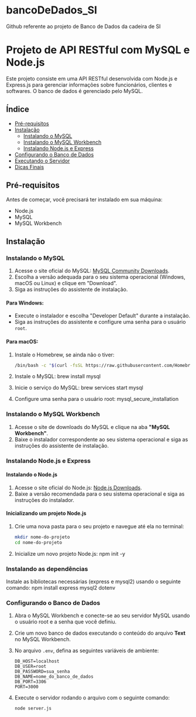 # bancoDeDados_SI
Github referente ao projeto de Banco de Dados da cadeira de SI
# Projeto de API RESTful com MySQL e Node.js

Este projeto consiste em uma API RESTful desenvolvida com Node.js e Express.js para gerenciar informações sobre funcionários, clientes e softwares. O banco de dados é gerenciado pelo MySQL.

## Índice

- [Pré-requisitos](#pré-requisitos)
- [Instalação](#instalação)
  - [Instalando o MySQL](#instalando-o-mysql)
  - [Instalando o MySQL Workbench](#instalando-o-mysql-workbench)
  - [Instalando Node.js e Express](#instalando-nodejs-e-express)
- [Configurando o Banco de Dados](#configurando-o-banco-de-dados)
- [Executando o Servidor](#executando-o-servidor)
- [Dicas Finais](#dicas-finais)

## Pré-requisitos

Antes de começar, você precisará ter instalado em sua máquina:

- Node.js
- MySQL
- MySQL Workbench

## Instalação

### Instalando o MySQL

1. Acesse o site oficial do MySQL: [MySQL Community Downloads](https://dev.mysql.com/downloads/mysql/).
2. Escolha a versão adequada para o seu sistema operacional (Windows, macOS ou Linux) e clique em "Download".
3. Siga as instruções do assistente de instalação.

#### Para Windows:

- Execute o instalador e escolha "Developer Default" durante a instalação. 
- Siga as instruções do assistente e configure uma senha para o usuário `root`.

#### Para macOS:

1. Instale o Homebrew, se ainda não o tiver:
   ```bash
   /bin/bash -c "$(curl -fsSL https://raw.githubusercontent.com/Homebrew/install/HEAD/install.sh)"

2. Instale o MySQL:
brew install mysql

3. Inicie o serviço do MySQL:
brew services start mysql

4. Configure uma senha para o usuário root:
mysql_secure_installation

### Instalando o MySQL Workbench

1. Acesse o site de downloads do MySQL e clique na aba **"MySQL Workbench"**.
2. Baixe o instalador correspondente ao seu sistema operacional e siga as instruções do assistente de instalação.

### Instalando Node.js e Express

#### Instalando o Node.js

1. Acesse o site oficial do Node.js: [Node.js Downloads](https://nodejs.org/).
2. Baixe a versão recomendada para o seu sistema operacional e siga as instruções do instalador.

#### Inicializando um projeto Node.js

1. Crie uma nova pasta para o seu projeto e navegue até ela no terminal:
   ```bash
   mkdir nome-do-projeto
   cd nome-do-projeto

2. Inicialize um novo projeto Node.js:
npm init -y

### Instalando as dependências

Instale as bibliotecas necessárias (express e mysql2) usando o seguinte comando:
npm install express mysql2 dotenv

### Configurando o Banco de Dados

1. Abra o MySQL Workbench e conecte-se ao seu servidor MySQL usando o usuário root e a senha que você definiu.

2. Crie um novo banco de dados executando o conteúdo do arquivo **Text** no MySQL Workbench.

3. No arquivo `.env`, defina as seguintes variáveis de ambiente:
   ```plaintext
   DB_HOST=localhost
   DB_USER=root
   DB_PASSWORD=sua_senha
   DB_NAME=nome_do_banco_de_dados
   DB_PORT=3306
   PORT=3000

4. Execute o servidor rodando o arquivo com o seguinte comando:
   ```bash
   node server.js

